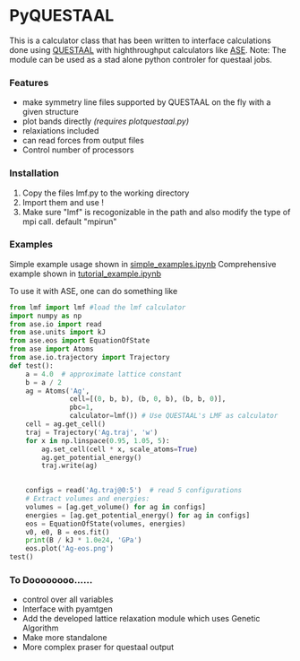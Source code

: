 # PyQUESTAAL


This is a calculator class that has been written to interface calculations done using [QUESTAAL](http://questaal.org) with highthroughput calculators like [ASE](https://wiki.fysik.dtu.dk/ase/). Note: The module can be used as a stad alone python controler for questaal jobs. 

### Features

  - make symmetry line files supported by QUESTAAL on the fly with a given structure
  - plot bands directly *(requires plotquestaal.py)*
  - relaxiations included
  - can read forces from output files
  - Control number of processors



### Installation
 1. Copy the files lmf.py to the working directory
 2. Import them and use !
 3. Make sure "lmf" is recogonizable in the path and also modify the type of mpi call. default "mpirun"
 
### Examples
Simple example usage shown in 	[simple_examples.ipynb](https://github.com/santoshkumarradha/pyquestaal/blob/pyquestaal/simple_example.ipynb) 
Comprehensive example shown in [ tutorial_example.ipynb](https://github.com/santoshkumarradha/pyquestaal/blob/pyquestaal/tutorial_example.ipynb)

To use it with ASE, one can do something like
```python
from lmf import lmf #load the lmf calculator
import numpy as np
from ase.io import read
from ase.units import kJ
from ase.eos import EquationOfState
from ase import Atoms
from ase.io.trajectory import Trajectory
def test():
    a = 4.0  # approximate lattice constant
    b = a / 2
    ag = Atoms('Ag',
               cell=[(0, b, b), (b, 0, b), (b, b, 0)],
               pbc=1,
               calculator=lmf()) # Use QUESTAAL's LMF as calculator
    cell = ag.get_cell()
    traj = Trajectory('Ag.traj', 'w')
    for x in np.linspace(0.95, 1.05, 5):
        ag.set_cell(cell * x, scale_atoms=True)
        ag.get_potential_energy()
        traj.write(ag)
    

    configs = read('Ag.traj@0:5')  # read 5 configurations
    # Extract volumes and energies:
    volumes = [ag.get_volume() for ag in configs]
    energies = [ag.get_potential_energy() for ag in configs]
    eos = EquationOfState(volumes, energies)
    v0, e0, B = eos.fit()
    print(B / kJ * 1.0e24, 'GPa')
    eos.plot('Ag-eos.png')
test()
```


### To Doooooooo......
   - control over all variables
   - Interface with pyamtgen
   - Add the developed lattice relaxation module which uses Genetic Algorithm
   - Make more standalone
   - More complex praser for questaal output


